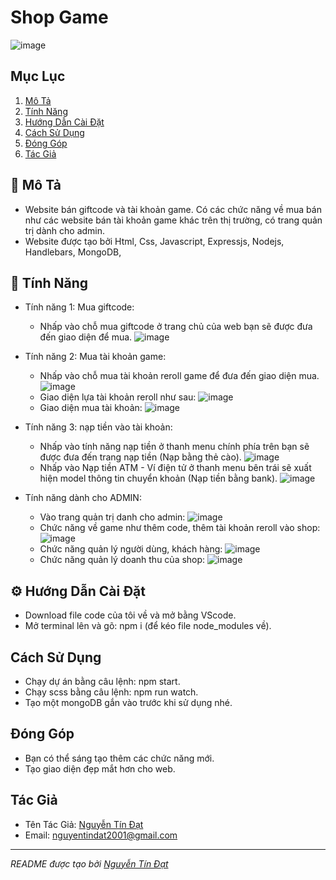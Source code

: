 # Shop Game

![image](https://github.com/datn923456/shop_ntd/assets/90316013/1a133a34-84b2-43a0-abc3-23e8077313e7)


## Mục Lục

1. [Mô Tả](#mô-tả)
2. [Tính Năng](#tính-năng)
3. [Hướng Dẫn Cài Đặt](#hướng-dẫn-cài-đặt)
4. [Cách Sử Dụng](#cách-sử-dụng)
5. [Đóng Góp](#đóng-góp)
6. [Tác Giả](#tác-giả)

## 🚨 Mô Tả <a name="mô-tả"></a>

- Website bán giftcode và tài khoản game. Có các chức năng về mua bán như các website bán tài khoản game khác trên thị trường, có trang quản trị dành cho admin.
- Website được tạo bởi Html, Css, Javascript, Expressjs, Nodejs, Handlebars, MongoDB, 

## 🔋 Tính Năng <a name="tính-năng"></a>

- Tính năng 1: Mua giftcode:
  + Nhấp vào chỗ mua giftcode ở trang chủ của web bạn sẽ được đưa đến giao diện để mua.
    ![image](https://github.com/datn923456/shop_ntd/assets/90316013/6560ac27-af0b-4d00-b3e8-2d7497683c74)

- Tính năng 2: Mua tài khoản game:
  + Nhấp vào chỗ mua tài khoản reroll game để đưa đến giao diện mua.
    ![image](https://github.com/datn923456/shop_ntd/assets/90316013/52485aa8-02db-4e8f-9f10-b1f667a20153)
  + Giao diện lựa tài khoản reroll như sau:
    ![image](https://github.com/datn923456/shop_ntd/assets/90316013/8a58e69e-612f-4bfa-8917-6bc53d098e81)
  + Giao diện mua tài khoản:
    ![image](https://github.com/datn923456/shop_ntd/assets/90316013/371c1ecc-2d1e-4b96-bb96-ba1c4a73b452)
  
- Tính năng 3: nạp tiền vào tài khoản:
  + Nhấp vào tính năng nạp tiền ở thanh menu chính phía trên bạn sẽ được đưa đến trang nạp tiền (Nạp bằng thẻ cào).
    ![image](https://github.com/datn923456/shop_ntd/assets/90316013/9595f1f0-3723-4ddb-9cd7-1731ecbb5a98)
  + Nhấp vào Nạp tiền ATM - Ví điện tử ở thanh menu bên trái sẽ xuất hiện model thông tin chuyển khoản (Nạp tiền bằng bank).
    ![image](https://github.com/datn923456/shop_ntd/assets/90316013/86d3baf9-a139-4a1e-8a66-01b58e894314)
  
- Tính năng dành cho ADMIN:
  + Vào trang quản trị danh cho admin:
    ![image](https://github.com/datn923456/shop_ntd/assets/90316013/0d413ecb-1d2e-4bf7-8c7f-395a2a3a3eb1)
  + Chức năng về game như thêm code, thêm tài khoản reroll vào shop:
    ![image](https://github.com/datn923456/shop_ntd/assets/90316013/28799481-625d-452d-8fef-bd99e19b9ee5)
  + Chức năng quản lý người dùng, khách hàng:
    ![image](https://github.com/datn923456/shop_ntd/assets/90316013/6c028fcb-09e6-41e7-9395-06b53f9ab0a5)
  + Chức năng quản lý doanh thu của shop:
    ![image](https://github.com/datn923456/shop_ntd/assets/90316013/a7f6b09d-44e6-45de-b79d-0e77254b8b27)

## ⚙️ Hướng Dẫn Cài Đặt <a name="hướng-dẫn-cài-đặt"></a>

- Download file code của tôi về và mở bằng VScode.
- Mở terminal lên và gõ: npm i (để kéo file node_modules về). 

## Cách Sử Dụng <a name="cách-sử-dụng"></a>

- Chạy dự án bằng câu lệnh: npm start.
- Chạy scss bằng câu lệnh: npm run watch.
- Tạo một mongoDB gắn vào trước khi sử dụng nhé.

## Đóng Góp <a name="đóng-góp"></a>

- Bạn có thể sáng tạo thêm các chức năng mới.
- Tạo giao diện đẹp mắt hơn cho web.

## Tác Giả <a name="tác-giả"></a>

- Tên Tác Giả: [Nguyễn Tín Đạt](https://github.com/datn923456)
- Email: nguyentindat2001@gmail.com

---
*README được tạo bởi [Nguyễn Tín Đạt](https://github.com/datn923456)*
